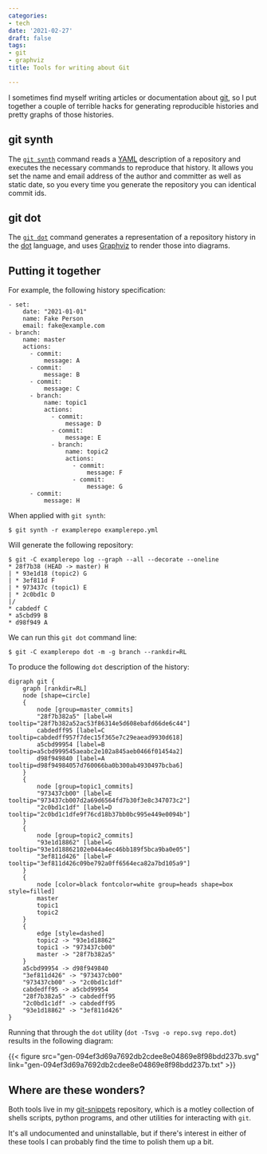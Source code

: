 ```yaml
---
categories:
- tech
date: '2021-02-27'
draft: false
tags:
- git
- graphviz
title: Tools for writing about Git

---
```


I sometimes find myself writing articles or documentation about
[git][], so I put together a couple of terrible hacks for generating
reproducible histories and pretty graphs of those histories.

[git]: https://git-scm.org

## git synth

The [`git synth`][git-synth] command reads a [YAML][] description of a
repository and executes the necessary commands to reproduce that
history. It allows you set the name and email address of the author
and committer as well as static date, so you every time you generate
the repository you can identical commit ids.

[yaml]: https://yaml.org/
[git-synth]: https://github.com/larsks/git-snippets/blob/master/git-synth

## git dot

The [`git dot`][git-dot] command generates a representation of a repository
history in the [dot][] language, and uses [Graphviz][] to render those
into diagrams.

[dot]: https://en.wikipedia.org/wiki/DOT_(graph_description_language)
[graphviz]: https://graphviz.org/
[git-dot]: https://github.com/larsks/git-snippets/blob/master/git-dot

## Putting it together

For example, the following history specification:

```
- set:
    date: "2021-01-01"
    name: Fake Person
    email: fake@example.com
- branch:
    name: master
    actions:
      - commit:
          message: A
      - commit:
          message: B
      - commit:
          message: C
      - branch:
          name: topic1
          actions:
            - commit:
                message: D
            - commit:
                message: E
            - branch:
                name: topic2
                actions:
                  - commit:
                      message: F
                  - commit:
                      message: G
      - commit:
          message: H

```

When applied with `git synth`:

```
$ git synth -r examplerepo examplerepo.yml
```

Will generate the following repository:

```
$ git -C examplerepo log --graph --all --decorate --oneline
* 28f7b38 (HEAD -> master) H
| * 93e1d18 (topic2) G
| * 3ef811d F
| * 973437c (topic1) E
| * 2c0bd1c D
|/  
* cabdedf C
* a5cbd99 B
* d98f949 A
```

We can run this `git dot` command line:

```
$ git -C examplerepo dot -m -g branch --rankdir=RL
```

To produce the following `dot` description of the history:


```
digraph git {
	graph [rankdir=RL]
	node [shape=circle]
	{
		node [group=master_commits]
		"28f7b382a5" [label=H tooltip="28f7b382a52ac53f86314e5d608ebafd66de6c44"]
		cabdedff95 [label=C tooltip=cabdedff957f7dec15f365e7c29eaead9930d618]
		a5cbd99954 [label=B tooltip=a5cbd999545aeabc2e102a845aeb0466f01454a2]
		d98f949840 [label=A tooltip=d98f94984057d760066ba0b300ab4930497bcba6]
	}
	{
		node [group=topic1_commits]
		"973437cb00" [label=E tooltip="973437cb007d2a69d6564fd7b30f3e8c347073c2"]
		"2c0bd1c1df" [label=D tooltip="2c0bd1c1dfe9f76cd18b37bb0bc995e449e0094b"]
	}
	{
		node [group=topic2_commits]
		"93e1d18862" [label=G tooltip="93e1d18862102e044a4ec46bb189f5bca9ba0e05"]
		"3ef811d426" [label=F tooltip="3ef811d426c09be792a0ff6564eca82a7bd105a9"]
	}
	{
		node [color=black fontcolor=white group=heads shape=box style=filled]
		master
		topic1
		topic2
	}
	{
		edge [style=dashed]
		topic2 -> "93e1d18862"
		topic1 -> "973437cb00"
		master -> "28f7b382a5"
	}
	a5cbd99954 -> d98f949840
	"3ef811d426" -> "973437cb00"
	"973437cb00" -> "2c0bd1c1df"
	cabdedff95 -> a5cbd99954
	"28f7b382a5" -> cabdedff95
	"2c0bd1c1df" -> cabdedff95
	"93e1d18862" -> "3ef811d426"
}
```

Running that through the `dot` utility (`dot -Tsvg -o repo.svg
repo.dot`) results in the following diagram:

{{< figure src="gen-094ef3d69a7692db2cdee8e04869e8f98bdd237b.svg" link="gen-094ef3d69a7692db2cdee8e04869e8f98bdd237b.txt" >}}

## Where are these wonders?

Both tools live in my [git-snippets][] repository, which is a motley
collection of shells scripts, python programs, and other utilities for
interacting with `git`.

It's all undocumented and uninstallable, but if there's interest in
either of these tools I can probably find the time to polish them up a
bit.

[git-snippets]: https://github.com/larsks/git-snippets
